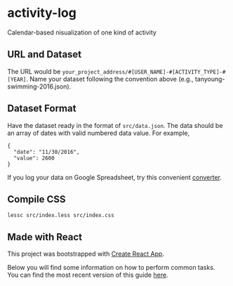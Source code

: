 # activity-log
Calendar-based nisualization of one kind of activity

## URL and Dataset
The URL would be ```your_project_address/#[USER_NAME]-#[ACTIVITY_TYPE]-#[YEAR]```.
Name your dataset following the convention above (e.g., tanyoung-swimming-2016.json).

## Dataset Format
Have the dataset ready in the format of ```src/data.json```.
The data should be an array of dates with valid numbered data value. For example,
```
{
  "date": "11/30/2016",
  "value": 2600
}
```
If you log your data on Google Spreadsheet, try this convenient [converter](https://www.npmjs.com/package/google-spreadsheet-to-json).


## Compile CSS
```
lessc src/index.less src/index.css
```

## Made with React
This project was bootstrapped with [Create React App](https://github.com/facebookincubator/create-react-app).

Below you will find some information on how to perform common tasks.<br>
You can find the most recent version of this guide [here](https://github.com/facebookincubator/create-react-app/blob/master/packages/react-scripts/template/README.md).
